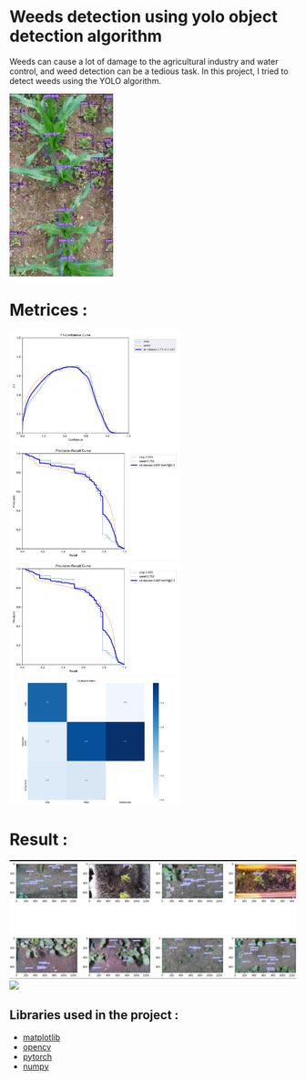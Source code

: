 # Weeds detection using yolo object detection algorithm
Weeds can cause a lot of damage to the agricultural industry and water control, and weed detection can be a tedious task. In this project, I tried to detect weeds using the YOLO algorithm.

![alt Text](https://github.com/meysamraz/weeds_detection_yolo_custom_object_detection/blob/master/weeds_detection_demo.gif)

# Metrices :
<img src = "F1_curve.png" width ="300" /> <img src = "PR_curve.png" width ="300" /> <img src = "PR_curve.png" width ="300" />  <img src = "confusion_matrix.png" width ="300" />


# Result :

<img src = "test.png"  /> <img src = "test2.png"  />


##  Libraries used in the project : 

- [matplotlib](https://matplotlib.org/)
- [opencv](https://opencv.org/)
- [pytorch](https://pytorch.org/)
- [numpy](https://numpy.org/)
